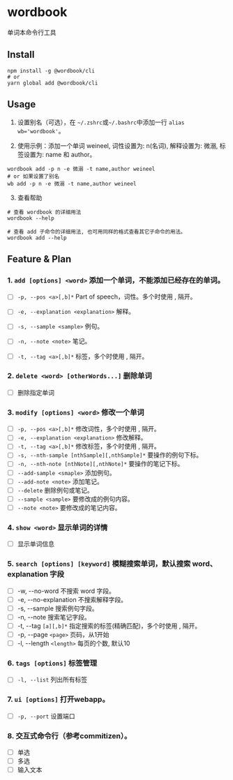 # wordbook

单词本命令行工具

## Install

```shell
npm install -g @wordbook/cli
# or
yarn global add @wordbook/cli
```

## Usage

1. 设置别名（可选），在 `~/.zshrc`或`~/.bashrc`中添加一行 `alias wb='wordbook'`。

2. 使用示例：添加一个单词 weineel, 词性设置为: n(名词), 解释设置为: 微溺, 标签设置为: name 和 author。

```shell
wordbook add -p n -e 微溺 -t name,author weineel
# or 如果设置了别名
wb add -p n -e 微溺 -t name,author weineel
```

3. 查看帮助

```shell
# 查看 wordbook 的详细用法
wordbook --help

# 查看 add 子命令的详细用法, 也可用同样的格式查看其它子命令的用法。
wordbook add --help
```


## Feature & Plan

### 1. `add [options] <word>` 添加一个单词，不能添加已经存在的单词。

* [ ] `-p, --pos <a>[,b]*`               Part of speech，词性。多个时使用 , 隔开。
* [ ] `-e, --explanation <explanation>`  解释。
* [ ] `-s, --sample <sample>`            例句。
* [ ] `-n, --note <note>`                笔记。
* [ ] `-t, --tag <a>[,b]*`               标签，多个时使用 , 隔开。


### 2. `delete <word> [otherWords...]`  删除单词

* [ ] 删除指定单词

### 3. `modify [options] <word>`        修改一个单词

* [ ] `-p, --pos <a>[,b]*`                        修改词性，多个时使用 , 隔开。
* [ ] `-e, --explanation <explanation>`            修改解释。
* [ ] `-t, --tag <a>[,b]*`                         修改标签，多个时使用 , 隔开。
* [ ] `-s, --nth-sample [nthSample][,nthSample]*`  要操作的例句下标。
* [ ] `-n, --nth-note [nthNote][,nthNote]*`        要操作的笔记下标。
* [ ] `--add-sample <smaple>`                      添加例句。
* [ ] `--add-note <note>`                          添加笔记。
* [ ] `--delete`                                   删除例句或笔记。
* [ ] `--sample <sample>`                          要修改成的例句内容。
* [ ] `--note <note>`                              要修改成的笔记内容。

### 4. `show <word>`                    显示单词的详情

* [ ] 显示单词信息

### 5. `search [options] [keyword]`     模糊搜索单词，默认搜索 word、explanation 字段

* [ ] -w, --no-word          不搜索 word 字段。
* [ ] -e, --no-explanation   不搜索解释字段。
* [ ] -s, --sample           搜索例句字段。
* [ ] -n, --note             搜索笔记字段。
* [ ] -t, --tag `[a][,b]*`     指定搜索的标签(精确匹配)，多个时使用 , 隔开。
* [ ] -p, --page `<page>`      页码，从1开始
* [ ] -l, --length `<length>`  每页的个数, 默认10

### 6. `tags [options]`                 标签管理

* [ ] `-l, --list`  列出所有标签


### 7. `ui [options]`  打开webapp。

* [ ] `-p, --port`  设置端口

### 8. 交互式命令行（参考commitizen）。

* [ ] 单选
* [ ] 多选
* [ ] 输入文本
